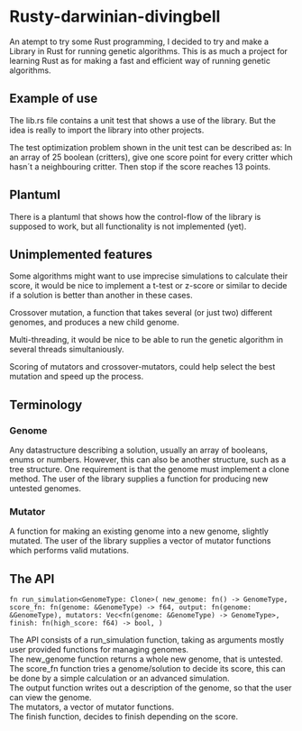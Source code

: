 # Rusty-darwinian-divingbell
An atempt to try some Rust programming, I decided to try and make a Library in Rust for running genetic algorithms.
This is as much a project for learning Rust as for making a fast and efficient way of running genetic algorithms. 

## Example of use
The lib.rs file contains a unit test that shows a use of the library. But the idea is really to import the library into other projects.

The test optimization problem shown in the unit test can be described as: In an array of 25 boolean (critters), give one score point for every critter which hasn´t a neighbouring critter. Then stop if the score reaches 13 points. 


## Plantuml
There is a plantuml that shows how the control-flow of the library is supposed to work, but all functionality is not implemented (yet).

## Unimplemented features
Some algorithms might want to use imprecise simulations to calculate their score, it would be nice to implement a t-test or z-score or similar to decide if a solution is better than another in these cases.

Crossover mutation, a function that takes several (or just two) different genomes, and produces a new child genome.

Multi-threading, it would be nice to be able to run the genetic algorithm in several threads simultaniously.

Scoring of mutators and crossover-mutators, could help select the best mutation and speed up the process.

## Terminology
### Genome
Any datastructure describing a solution, usually an array of booleans, enums or numbers. However, this can also be another structure, such as a tree
structure. One requirement is that the genome must implement a clone method. The user of the library supplies a function for producing new untested genomes.
### Mutator
A function for making an existing genome into a new genome, slightly mutated. The user of the library supplies a vector of mutator functions which performs valid mutations.  

## The API
`fn run_simulation<GenomeType: Clone>(
    new_genome: fn() -> GenomeType,
    score_fn: fn(genome: &GenomeType) -> f64,
    output: fn(genome: &GenomeType),
    mutators: Vec<fn(genome: &GenomeType) -> GenomeType>,
    finish: fn(high_score: f64) -> bool,
)`

The API consists of a run_simulation function, taking as arguments mostly user provided functions for managing genomes.  
The new_genome function returns a whole new genome, that is untested.  
The score_fn function tries a genome/solution to decide its score, this can be done by a simple calculation or an advanced simulation.  
The output function writes out a description of the genome, so that the user can view the genome.  
The mutators, a vector of mutator functions.  
The finish function, decides to finish depending on the score.  

